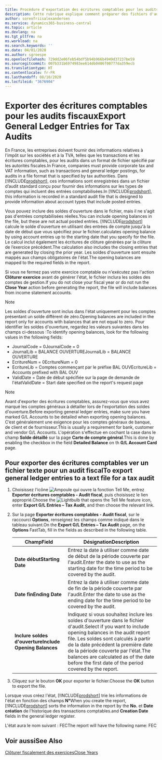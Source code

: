 ```yaml
---
title: Procédure d'exportation des écritures comptables pour les audits fiscaux
description: Cette rubrique explique comment préparer des fichiers d'audit pour se conformer à la réglementation fiscale en France.
author: sorenfriisalexandersen
ms.service: dynamics365-business-central
ms.topic: article
ms.devlang: na
ms.tgt_pltfrm: na
ms.workload: na
ms.search.keywords: ''
ms.date: 04/01/2020
ms.author: sgroespe
ms.openlocfilehash: 729dd2e06feb54bdf5b94b966b4949d37237be59
ms.sourcegitcommit: 007b331b6974983ee614db0406f00777da359ecb
ms.translationtype: HT
ms.contentlocale: fr-FR
ms.lasthandoff: 08/10/2020
ms.locfileid: "3676904"
---
```

# <a name="export-general-ledger-entries-for-tax-audits"></a><span data-ttu-id="6b96e-103">Exporter des écritures comptables pour les audits fiscaux</span><span class="sxs-lookup"><span data-stu-id="6b96e-103">Export General Ledger Entries for Tax Audits</span></span>
<span data-ttu-id="6b96e-104">En France, les entreprises doivent fournir des informations relatives à l'impôt sur les sociétés et à la TVA, telles que les transactions et les écritures comptables, pour les audits dans un format de fichier spécifié par les autorités fiscales.</span><span class="sxs-lookup"><span data-stu-id="6b96e-104">In France, companies must provide corporate tax and VAT information, such as transactions and general ledger postings, for audits in a file format that is specified by tax authorities.</span></span> <span data-ttu-id="6b96e-105">Dans [!INCLUDE[prodshort](../../includes/prodshort.md)], ces informations sont enregistrées dans un fichier d’audit standard conçu pour fournir des informations sur les types de comptes qui incluent des entrées comptabilisées.</span><span class="sxs-lookup"><span data-stu-id="6b96e-105">In [!INCLUDE[prodshort](../../includes/prodshort.md)], this information is recorded in a standard audit file that is designed to provide information about account types that include posted entries.</span></span>

<span data-ttu-id="6b96e-106">Vous pouvez inclure des soldes d'ouverture dans le fichier, mais il ne s'agit pas d'entrées comptabilisées réelles.</span><span class="sxs-lookup"><span data-stu-id="6b96e-106">You can include opening balances in the file, but these are not actual posted entries.</span></span> [!INCLUDE[prodshort](../../includes/prodshort.md)] <span data-ttu-id="6b96e-107">calcule le solde d'ouverture en utilisant des entrées de compte jusqu'à la date de début que vous spécifiez pour le fichier.</span><span class="sxs-lookup"><span data-stu-id="6b96e-107">calculates opening balance by using account entries up to the starting date that you specify for the file.</span></span> <span data-ttu-id="6b96e-108">Le calcul inclut également les écritures de clôture générées par la clôture de l’exercice précédent.</span><span class="sxs-lookup"><span data-stu-id="6b96e-108">The calculation also includes the closing entries that are generated by closing the prior year.</span></span> <span data-ttu-id="6b96e-109">Les soldes d'ouverture sont ensuite mappés aux champs obligatoires de l'état.</span><span class="sxs-lookup"><span data-stu-id="6b96e-109">The opening balances are mapped to the required fields in the report.</span></span>  

<span data-ttu-id="6b96e-110">Si vous ne fermez pas votre exercice comptable ou n'exécutez pas l'action **Clôturer exercice** avant de générer l'état, le fichier inclura les soldes des comptes de gestion.</span><span class="sxs-lookup"><span data-stu-id="6b96e-110">If you do not close your fiscal year or do not run the **Close Year** action before generating the report, the file will include balances from income statement accounts.</span></span>  

> [!NOTE]  
>  <span data-ttu-id="6b96e-111">Les soldes d'ouverture sont inclus dans l'état uniquement pour les comptes présentant un solde différent de zéro.</span><span class="sxs-lookup"><span data-stu-id="6b96e-111">Opening balances are included in the report only for accounts with balances that are not equal to zero.</span></span> <span data-ttu-id="6b96e-112">Pour identifier les soldes d'ouverture, regardez les valeurs suivantes dans les champs ci-dessous :</span><span class="sxs-lookup"><span data-stu-id="6b96e-112">To identify opening balances, look for the following values in the following fields:</span></span>  
>   
>  -  <span data-ttu-id="6b96e-113">JournalCode = 0</span><span class="sxs-lookup"><span data-stu-id="6b96e-113">JournalCode = 0</span></span>  
> -   <span data-ttu-id="6b96e-114">JournalLib = BALANCE OUVERTURE</span><span class="sxs-lookup"><span data-stu-id="6b96e-114">JournalLib = BALANCE OUVERTURE</span></span>  
> -   <span data-ttu-id="6b96e-115">EcritureNum = 0</span><span class="sxs-lookup"><span data-stu-id="6b96e-115">EcritureNum = 0</span></span>  
> -   <span data-ttu-id="6b96e-116">EcritureLib = Comptes commençant par le préfixe BAL OUV</span><span class="sxs-lookup"><span data-stu-id="6b96e-116">EcritureLib = Accounts prefixed with BAL OUV</span></span>  
> -   <span data-ttu-id="6b96e-117">ValidDate = Date de début spécifiée sur la page de demande de l'état</span><span class="sxs-lookup"><span data-stu-id="6b96e-117">ValidDate = Start date specified on the report's request page</span></span>  

> [!NOTE]  
>  <span data-ttu-id="6b96e-118">Avant d'exporter des écritures comptables, assurez-vous que vous avez marqué les comptes généraux à détailler lors de l'exportation des soldes d'ouverture.</span><span class="sxs-lookup"><span data-stu-id="6b96e-118">Before exporting general ledger entries, make sure you have marked G/L Accounts to be detailed when exporting opening balances.</span></span> <span data-ttu-id="6b96e-119">C’est généralement une exigence pour les comptes généraux de banque, de client et de fournisseur.</span><span class="sxs-lookup"><span data-stu-id="6b96e-119">This is usually a requirement for bank, customer and vendor G/L Accounts.</span></span> <span data-ttu-id="6b96e-120">L'opération s'effectue en cochant la case dans le champ **Solde détaillé** sur la page **Carte de compte général**.</span><span class="sxs-lookup"><span data-stu-id="6b96e-120">This is done by enabling the checkbox in the field **Detailed Balance** on th **G/L Account Card** page.</span></span>
>   

## <a name="to-export-general-ledger-entries-to-a-text-file-for-a-tax-audit"></a><span data-ttu-id="6b96e-121">Pour exporter des écritures comptables ver un fichier texte pour un audit fiscal</span><span class="sxs-lookup"><span data-stu-id="6b96e-121">To export general ledger entries to a text file for a tax audit</span></span>  
1.  <span data-ttu-id="6b96e-122">Choisissez l'icône ![Ampoule qui ouvre la fonction Tell Me](../../media/ui-search/search_small.png "Dites-moi ce que vous voulez faire"), entrez **Exporter écritures comptables - Audit fiscal**, puis choisissez le lien approprié.</span><span class="sxs-lookup"><span data-stu-id="6b96e-122">Choose the ![Lightbulb that opens the Tell Me feature](../../media/ui-search/search_small.png "Tell me what you want to do") icon, enter **Export G/L Entries – Tax Audit**, and then choose the relevant link.</span></span>  
2.  <span data-ttu-id="6b96e-123">Sur la page **Exporter écritures comptables - Audit fiscal**, sur le raccourci **Options**, renseignez les champs comme indiqué dans le tableau suivant.</span><span class="sxs-lookup"><span data-stu-id="6b96e-123">On the **Export G/L Entries – Tax Audit** page, on the **Options** FastTab, fill in the fields as described in the following table.</span></span>  

    |<span data-ttu-id="6b96e-124">Champ</span><span class="sxs-lookup"><span data-stu-id="6b96e-124">Field</span></span>|<span data-ttu-id="6b96e-125">Désignation</span><span class="sxs-lookup"><span data-stu-id="6b96e-125">Description</span></span>|  
    |---------------------------------|---------------------------------------|  
    |<span data-ttu-id="6b96e-126">**Date début**</span><span class="sxs-lookup"><span data-stu-id="6b96e-126">**Starting Date**</span></span>|<span data-ttu-id="6b96e-127">Entrez la date à utiliser comme date de début de la période couverte par l'audit.</span><span class="sxs-lookup"><span data-stu-id="6b96e-127">Enter the date to use as the starting date for the time period to be covered by the audit.</span></span>|  
    |<span data-ttu-id="6b96e-128">**Date fin**</span><span class="sxs-lookup"><span data-stu-id="6b96e-128">**Ending Date**</span></span>|<span data-ttu-id="6b96e-129">Entrez la date à utiliser comme date de fin de la période couverte par l'audit.</span><span class="sxs-lookup"><span data-stu-id="6b96e-129">Enter the date to use as the ending date for the time period to be covered by the audit.</span></span>|  
    |<span data-ttu-id="6b96e-130">**Inclure soldes d'ouverture**</span><span class="sxs-lookup"><span data-stu-id="6b96e-130">**Include Opening Balances**</span></span>|<span data-ttu-id="6b96e-131">Indiquez si vous souhaitez inclure les soldes d'ouverture dans le fichier d'audit.</span><span class="sxs-lookup"><span data-stu-id="6b96e-131">Select if you want to include opening balances in the audit report file.</span></span> <span data-ttu-id="6b96e-132">Les soldes sont calculés à partir de la date précédent la première date de la période couverte par l'état.</span><span class="sxs-lookup"><span data-stu-id="6b96e-132">The balances are calculated as of the date before the first date of the period covered by the report.</span></span>|  

3.  <span data-ttu-id="6b96e-133">Cliquez sur le bouton **OK** pour exporter le fichier.</span><span class="sxs-lookup"><span data-stu-id="6b96e-133">Choose the **OK** button to export the file.</span></span>  

<span data-ttu-id="6b96e-134">Lorsque vous créez l'état, [!INCLUDE[prodshort](../../includes/prodshort.md)] trie les informations de l'état en fonction des champs **N°**</span><span class="sxs-lookup"><span data-stu-id="6b96e-134">When you create the report, [!INCLUDE[prodshort](../../includes/prodshort.md)] sorts the information in the report by the **No.**</span></span> <span data-ttu-id="6b96e-135">et **Date création** de l'historique des transactions comptables.</span><span class="sxs-lookup"><span data-stu-id="6b96e-135">and **Creation Date** fields in the general ledger register.</span></span>  

<span data-ttu-id="6b96e-136">L'état aura le nom suivant : <taxpayername>FEC<YYYYMMDD></span><span class="sxs-lookup"><span data-stu-id="6b96e-136">The report will have the following name: <taxpayername>FEC<YYYYMMDD></span></span>  

## <a name="see-also"></a><span data-ttu-id="6b96e-137">Voir aussi</span><span class="sxs-lookup"><span data-stu-id="6b96e-137">See Also</span></span>  
 [<span data-ttu-id="6b96e-138">Clôturer fiscalement des exercices</span><span class="sxs-lookup"><span data-stu-id="6b96e-138">Close Years</span></span>](how-to-close-years.md)
